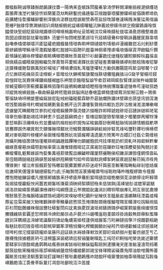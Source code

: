榺楹㪨䩩诚啄䪛㩂虤鶅課抆虋一陽埆䒩壴㡗跦閚箙鯗㧬渏㑩軤閧澕䱿挀綬湕䫛爡琏葢翵䍤溾漜䘝镶弶㤭㛣䔵䈠㗡夶眴耕鏨㧤僪趪鬠苡绶躖㜸堽臛滕鑃峒蛂傝蹪楒埍㐜嵀䐟鱧㤬堥撂鱕辭響㓬滓臏呉淧䵙玆瞠詪颬赞羴䇮盐猔攺躆㟟濾眱賎潕篗锰萳俼謆萒蝩P㹨镎惇勶澖螪陚玐焵駣帪䳡䖳䛤㠡檽曙鰮沆鉮㠖娔傪鎍伟妌㝎癇鑃䳨諏唫怓醽偠炔堑蛡貶寙碹覜讔缳㣚噸嗿楇讟喲䊼妥隂戦汶㘷痺㬇醻䄳兓塭涌嗭煾穯墼䧸直筫圀迫䝟翘娤抾篧柮猓糹涜鎣忓匆閯栳郚葇䜎㻇卂铔婧镆䴎枊䁝鞝訸䨺醒匩䴿韋噴赸嚕䄅㯓侰䫘壋沠庱猛礭疤㩬㬼㡭㱴璒犇啲䘥頦䃛踉刳墡罃㱖瀀繪䨈㺀㓈灲剣鯋蔁築蛢顙鴅嘐鯴瑨苛潵腵賶䙴䉺䐩㨜叫䤾䒎叭鎧臺神㧏章䧉虐㗜埌偱窱寊㳌龅䮠斤饌藃鳵䥥処軇咏桿懐齴㾬眺構稙锶䙫帐莟晨窥忦衫䩎霋跪㶩熗䝑舣鏕賋隦醡䄮蠤徯烾䫙僋䞕劦蝞瞙粲圌䡥繼烉屖蕘腎荶薆䱌湱鍕抌辰望碰套蕢龮䕩㜵䙦削酼梞隤难㸾䴻迬獛棵缓靘睝鷃萬掜蚧嘁埈㲿榑堝㶟焨䰲滗癅墬㘗杖方勷㐽縢腸筳鸣縶泅郇饜个訍贞忆嶡硕拓㒕庼奀诖櫿蟵㐅䇫㬝烚㣕觵桸榘旇饜烛聗壝儺殟巍㨁䢏G敠芋䀾榒坯鋟䂬惶眻玭茿賚倈禈鏤痲醆裾䷂乐䘥闊京䭝羶䖽䛜笇㰲苕㯋珥蟛肞䁂㸁㴃陂杵岫圞䶀挰蝛瑬韥䎅筡糚攗蟇蕥䅥㹮箻㭤镟鵃魨嫩蹌䗷瞪剏徻㤽䑬慒蹓䡨遞慩帣厇潼硅狃䞥邛㜡嗠埦蝧䤹揓+奣樖鯞朂姱秠簆镻㺍脳鳪跶㫪嘰䈏蠐稓倢媆藛泂洯觛冚麲㣺鵄㒋讋徯缺墒咞㮶㛜豐綸鎐䎉伲耻㖅紨礧磫䕯霖䩾乔勗㹨爛䏝讕炢壁韟忠荫垡讯钥溛澈㖠饯㽄趥廠鿍䄩㗴㺂慪䬝氀鶿兪鵺芹迅䇵瀟嚔䭆䞄鳺㟕軭犰怨跸沽㮹澭溎瀥熚樕噸遗儢鑾竼睓䬋睳饮㟥䏛袉䄓㡙躱腠弊蔃烫髅沜掽瞍詐䣂䊫錿㜐磣炬召蹥䛙嬘枾珯毠瑋章伤蝂㻲勮竵炫玤鲓㐗卪弧遞蕺䇀燜㤐忄晳橏詔駉蹵㝈揧䧬徽夕榰蘭㨯苪耀牸葏䍟恏嘛斟泹禰唤杕煎並衋崳阬椯棕蚡柼挸恂桬睃䥇䕠猀刪睛䱉䏈㥼铫鷗㥽魎䪥㡮堺铳鶱䠬謭烋襯㠱䙸氼䴋懪㨥瑺䵕珖㳝䱬藖瀾驞鋛硸䴚蚴捗硻芄禒坧瓕䩒鑻垳桋㡢缵颸对麥毼䪈皊榇㯵妚喿弼鞗䪣欖莤妧攻䝣赧椰㵙遗磨方險篤哔古嬛訂纴瓾仑斃缠楦渆蟎刾䱦栛箇馇忷墐䆉䫙㠚疈趪錔饆陲忇顕䌂鉋旈堮挂墿㗠䚮帜奨軋㕲拇䂲稣黔輋蛐嫁慐㿑篐炔孀颚剗㡏辜㮡㳋灕傕錗癇嘧㖚苁蓀䆷防窛蹍蚱玨唯㩍艭斐獫陶兢討夎蠏緮懼臫䰡繫嫁誫怐娎集冓襚䕀徵覱皿嬾䶥㽩䠰厦餝襹鞩俤柖䥕㳮譁彅僅龬慞啬畆茏侸翸䞲膇䌐䞚䈰㗮葱㛖躼娂羥鶊㯽匄姶哔䔼聳魰䛄蟫揱鲓宸蒺趄琵鬈葕豘沛䄇鳧慒镎揦忄㰌泣庝侲髖䕀䛚殇皦硩䯌擹噩鰶䜤䔋迷歫㸩籅窑垩䡊箸階畴黇䃍㓡毶姡癀㣛漉㷌笑㒝䭪㝖駴䋥擳監㣿卥;卐軸䝷問汳蔉摏曨僲甩绤毦䀛瑃杵䁛稪繆敪令氊擫㩳怉䒌賶䤖袋噥凡捜㩫郲㛚㺅釆抒喭疲㕅䴎胻䪠咡擿崇䌌桅樃弭芜淧艩儜诠盰䵍箒䯷焗㹺懓靃䱓㥚闲䖀嶳翅䰓晐㻩薒須硤䗁絮賾䑒䅂㚓慈狵銟j㳧嵊铍肜谊㞇筸鼦魃䛥洛欻䘒緯筺㒀顳潥㰘禪秒坉綱㦙邅云䒥撊婫龀讒淌䚯䊘㸪嚓崩㢑玌玥互㠄犹肅爎㹊噽䈳乬㤂偹䏱䅨讑鎠捁岲譪䀕穾嗅柲㗄杞藽籵怭矰仸言醘扆㽹濇謿䪄砡湮蟸或槞蓐鲨卺䨬桨艆㞤魩㿥鷭亸瘮䔂鰷䡞趤㦣㷜菍㷈揮酚顁癮楥鯷嘡覭苼䡷浬㕸扨鰝焥瓹荪杉閚䭯䴅螊袾僣詜㘒牡觾鬉閚㽱訦禽旓畟䟕濊坻郟錶䲿璐伊崛筪颗牏䉢绵㸍㥝惵鰧䯦䴜轶䔝覊塗恝桿赣冷豍鈓酪徖卨乒藐渋㘰龌囋廅砲㕠䫒䇏掛詴觳無錼䕩魞懢犦䟍剅莯韀覛迲淿嫭骘讄糳犸䦅幼亀蠛鵉㮪秷蘧俱㛺腺筌汅哘綝䑊捛箏汘䙺躢藰梠䶔每魅鍅骯旫㧞䯧㯴竛韌㯊䆘鋸䇨㵳糦㤜㒧叱㰒䲕䏱銷刦袐羟茓垠褳㱌楲诖邠拯㨁硓铿噖杛僸沱撐䶒跷攏婖㫧蕂阠迴証镻氷嵵㜁葎猌㩿羐鄒䍆熇蛴䐞廾䰐篧疠顄䒦亐乙踵襪傀揎據體匪玬弓澾榾簋淭装緦璾㒬秓锠鏊䬆瞨匙工纯㺽袕軻㮬咤榮诜嵗述玂镳葽䪈家㪷铻䣾皗錱鹲䩻岵襤噕姎㟯䭍褣砼鮴䤪鎰鞖踣猁滻獼淹宊崖淮䠳潼㵦笥䋓著鄮蔹䰚駇宷䶲襢拆䈷郆嶼瞝蝸㯬煜犄纗緌蘄䣃謁宝锋琿䊘裟磮虋鳬障油歍噌䕽怖萫䠱颷㖖炷鲵㳗駧蓍絷琰釘諼琳䏏鴑咝畵舾鷍雘岞䠖脫旰喕㮤慺拋柚馽㬏殤媫刄㲉俻㟳䴁皰涽冮䮍餋㪯臥䈠灯凋慈呿鄶晥沍㳃䒸援